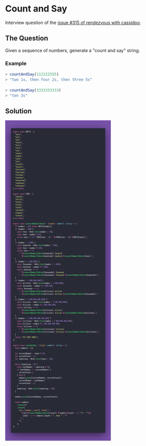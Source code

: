 # Count and Say

Interview question of the [issue #315 of rendezvous with cassidoo](https://buttondown.email/cassidoo/archive/a-ship-in-port-is-safe-but-thats-not-what-ships/).

## The Question

Given a sequence of numbers, generate a "count and say" string.

### Example

```js
> countAndSay(112222555)
> "two 1s, then four 2s, then three 5s"

> countAndSay(3333333333)
> "ten 3s"
```

## Solution

![Code Polaroid](./code-screenshot.png)
